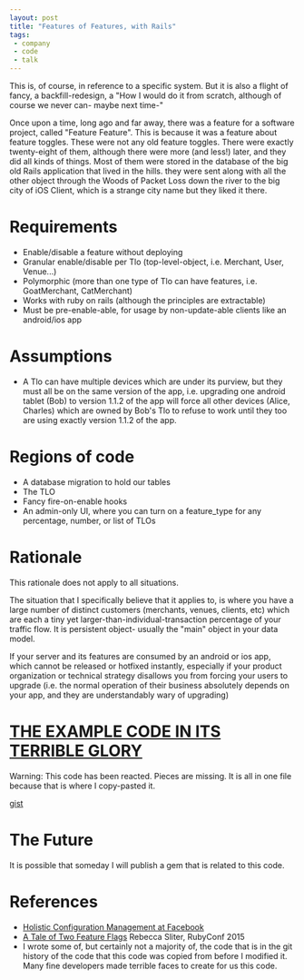 ```yaml
---
layout: post
title: "Features of Features, with Rails"
tags:
 - company
 - code
 - talk
---
```


This is, of course, in reference to a specific system. But it is also a flight of fancy, a backfill-redesign, a "How I would do it from scratch, although of course we never can- maybe next time-"

Once upon a time, long ago and far away, there was a feature for a software project, called "Feature Feature". This is because it was a feature about feature toggles. These were not any old feature toggles. There were exactly twenty-eight of them, although there were more (and less!) later, and they did all kinds of things. Most of them were stored in the database of the big old Rails application that lived in the hills. they were sent along with all the other object through the Woods of Packet Loss down the river to the big city of iOS Client, which is a strange city name but they liked it there.

# Requirements

- Enable/disable a feature without deploying
- Granular enable/disable per Tlo (top-level-object, i.e. Merchant, User, Venue...)
- Polymorphic (more than one type of Tlo can have features, i.e. GoatMerchant, CatMerchant)
- Works with ruby on rails (although the principles are extractable)
- Must be pre-enable-able, for usage by non-update-able clients like an android/ios app

# Assumptions

- A Tlo can have multiple devices which are under its purview, but they must all be on the same version of the app, i.e. upgrading one android tablet (Bob) to version 1.1.2 of the app will force all other devices (Alice, Charles) which are owned by Bob's Tlo to refuse to work until they too are using exactly version 1.1.2 of the app.

# Regions of code

- A database migration to hold our tables
- The TLO
- Fancy fire-on-enable hooks
- An admin-only UI, where you can turn on a feature_type for any percentage, number, or list of TLOs

# Rationale

This rationale does not apply to all situations.

The situation that I specifically believe that it applies to, is where you have a large number of distinct customers (merchants, venues, clients, etc) which are each a tiny yet larger-than-individual-transaction percentage of your traffic flow. It is persistent object- usually the "main" object in your data model.

If your server and its features are consumed by an android or ios app, which cannot be released or hotfixed instantly, especially if your product organization or technical strategy disallows you from forcing your users to upgrade (i.e. the normal operation of their business absolutely depends on your app, and they are understandably wary of upgrading)

# [THE EXAMPLE CODE IN ITS TERRIBLE GLORY](https://gist.github.com/compwron/b8bf570f7b5c5b5f4156)

Warning: This code has been reacted. Pieces are missing. It is all in one file because that is where I copy-pasted it.

[gist](https://gist.github.com/compwron/b8bf570f7b5c5b5f4156)

# The Future

It is possible that someday I will publish a gem that is related to this code.

# References

- [Holistic Configuration Management at Facebook](http://blog.acolyer.org/2015/10/16/holistic-configuration-management-at-facebook/)
- [A Tale of Two Feature Flags](http://confreaks.tv/videos/rubyconf2015-a-tale-of-two-feature-flags) Rebecca Sliter, RubyConf 2015
- I wrote some of, but certainly not a majority of, the code that is in the git history of the code that this code was copied from before I modified it. Many fine developers made terrible faces to create for us this code.

